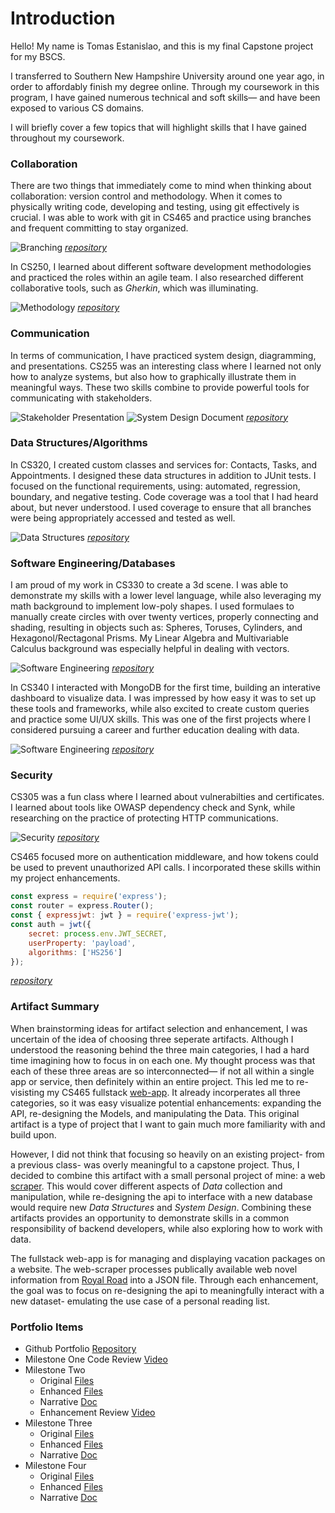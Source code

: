 # Introduction
Hello! My name is Tomas Estanislao, and this is my final Capstone project for my BSCS. 

I transferred to Southern New Hampshire University around one year ago, in order to affordably finish my degree online. Through my coursework in this program, I have gained numerous technical and soft skills— and have been exposed to various CS domains.   

I will briefly cover a few topics that will highlight skills that I have gained throughout my coursework. 

### Collaboration
There are two things that immediately come to mind when thinking about collaboration: version control and methodology. When it comes to physically writing code, developing and testing, using git effectively is crucial. I was able to work with git in CS465 and practice using branches and frequent committing to stay organized. 

![Branching](/assets/collaboration1.png)
_[repository](https://github.com/Testanislao/cs465-fullstack/tree/main)_

In CS250, I learned about different software development methodologies and practiced the roles within an agile team. I also researched different collaborative tools, such as _Gherkin_, which was illuminating.

![Methodology](/assets/collaboration2.png)
_[repository](https://github.com/Testanis396/CS250/tree/main)_

### Communication

In terms of communication, I have practiced system design, diagramming, and presentations. CS255 was an interesting class where I learned not only how to analyze systems, but also how to graphically illustrate them in meaningful ways. These two skills combine to provide powerful tools for communicating with stakeholders. 

![Stakeholder Presentation](/assets/communication1.png)
![System Design Document](/assets/communication2.png)
_[repository](https://github.com/Testanis396/CS255/tree/main)_

### Data Structures/Algorithms

In CS320, I created custom classes and services for: Contacts, Tasks, and Appointments. I designed these data structures in addition to JUnit tests. I focused on the functional requirements, using: automated, regression, boundary, and negative testing. Code coverage was a tool that I had heard about, but never understood. I used coverage to ensure that all branches were being appropriately accessed and tested as well. 

![Data Structures](/assets/data1.png)
_[repository](https://github.com/Testanis396/CS320/tree/main)_

### Software Engineering/Databases

I am proud of my work in CS330 to create a 3d scene. I was able to demonstrate my skills with a lower level language, while also leveraging my math background to implement low-poly shapes. I used formulaes to manually create circles with over twenty vertices, properly connecting and shading, resulting in objects such as: Spheres, Toruses, Cylinders, and Hexagonol/Rectagonal Prisms. My Linear Algebra and Multivariable Calculus background was especially helpful in dealing with vectors. 

![Software Engineering](/assets/software1.png)
_[repository](https://github.com/Testanis396/CS330-3DScene/tree/main)_

In CS340 I interacted with MongoDB for the first time, building an interative dashboard to visualize data. I was impressed by how easy it was to set up these tools and frameworks, while also excited to create custom queries and practice some UI/UX skills. This was one of the first projects where I considered pursuing a career and further education dealing with data. 

![Software Engineering](/assets/software2.png)
_[repository](https://github.com/Testanis396/CS340/tree/main)_

### Security

CS305 was a fun class where I learned about vulnerabilties and certificates. I learned about tools like OWASP dependency check and Synk, while researching on the practice of protecting HTTP communications. 

![Security](/assets/security1.png)
_[repository](https://github.com/Testanis396/CS305/tree/main)_

CS465 focused more on authentication middleware, and how tokens could be used to prevent unauthorized API calls. I incorporated these skills within my project enhancements. 

```js
const express = require('express');
const router = express.Router();
const { expressjwt: jwt } = require('express-jwt');
const auth = jwt({
    secret: process.env.JWT_SECRET,
    userProperty: 'payload',
    algorithms: ['HS256']
});
```
_[repository](https://github.com/Testanislao/cs465-fullstack/tree/main)_

### Artifact Summary

When brainstorming ideas for artifact selection and enhancement, I was uncertain of the idea of choosing three seperate artifacts. Although I understood the reasoning behind the three main categories, I had a hard time imagining how to focus in on each one. My thought process was that each of these three areas are so interconnected— if not all within a single app or service, then definitely within an entire project. This led me to re-visisting my CS465 fullstack [web-app](https://github.com/Testanislao/cs465-fullstack/tree/main). It already incorperates all three categories, so it was easy visualize potential enhancements: expanding the API, re-designing the Models, and manipulating the Data. This original artifact is a type of project that I want to gain much more familiarity with and build upon. 

However, I did not think that focusing so heavily on an existing project- from a previous class- was overly meaningful to a capstone project. Thus, I decided to combine this artifact with a small personal project of mine: a web [scraper](https://github.com/Testanis396/WebScraper/tree/main). This would cover different aspects of _Data_ collection and manipulation, while re-designing the api to interface with a new database would require new _Data Structures_ and _System Design_. Combining these artifacts provides an opportunity to demonstrate skills in a common responsibility of backend developers, while also exploring how to work with data. 

The fullstack web-app is for managing and displaying vacation packages on a website. The web-scraper processes publically available web novel information from [Royal Road](https://www.royalroad.com/fictions/search?) into a JSON file. Through each enhancement, the goal was to focus on re-designing the api to meaningfully interact with a new dataset- emulating the use case of a personal reading list. 

### Portfolio Items 

*   Github Portfolio [Repository](https://github.com/Testanis396/Testanis396.github.io/tree/main)
*   Milestone One Code Review [Video](https://youtu.be/LcpNidBBbhM)
*   Milestone Two
    *   Original [Files](/Enhancement1/Estanislao3-2Original.zip)
    *   Enhanced [Files](/Enhancement1/Estanislao3-2Enhance1.zip)
    *   Narrative [Doc](/Enhancement1/Estanislao3-2MilestoneTwoNarrative.docx)
    *   Enhancement Review [Video](https://youtu.be/_HK3Jldd3W4)
*   Milestone Three
    *   Original [Files](/Enhancement2/Estanislao4-2Original.zip)
    *   Enhanced [Files](/Enhancement2/Estanislao4-2Enhance2.zip)
    *   Narrative [Doc](/Enhancement2/Estanislao4-2MilestoneThreeNarrative.docx)
*   Milestone Four
    *   Original [Files]()
    *   Enhanced [Files]()
    *   Narrative [Doc]()


